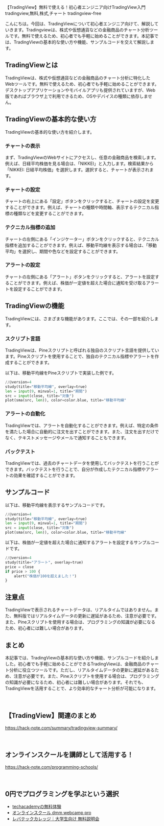 【TradingView】無料で使える！初心者エンジニア向けTradingView入門
tradingview,無料,株式,チャート
tradingview-free

こんにちは。今回は、TradingViewについて初心者エンジニア向けて、解説していきます。Tradingviewは、株式や仮想通貨などの金融商品のチャート分析ツールです。無料で使えるため、初心者でも手軽に始めることができます。本記事では、TradingViewの基本的な使い方や機能、サンプルコードを交えて解説します。

## TradingViewとは

TradingViewは、株式や仮想通貨などの金融商品のチャート分析に特化したWebツールです。無料で使えるため、初心者でも手軽に始めることができます。デスクトップアプリケーションやモバイルアプリも提供されていますが、Web版であればブラウザ上で利用できるため、OSやデバイスの種類に依存しません。

## TradingViewの基本的な使い方

TradingViewの基本的な使い方を紹介します。

### チャートの表示

まず、TradingViewのWebサイトにアクセスし、任意の金融商品を検索します。例えば、日経平均株価を見る場合は、「NIKKEI」と入力します。検索結果から「NIKKEI: 日経平均株価」を選択します。選択すると、チャートが表示されます。

### チャートの設定

チャートの右上にある「設定」ボタンをクリックすると、チャートの設定を変更することができます。例えば、チャートの種類や時間軸、表示するテクニカル指標の種類などを変更することができます。

### テクニカル指標の追加

チャートの左側にある「インジケーター」ボタンをクリックすると、テクニカル指標を追加することができます。例えば、移動平均線を表示する場合は、「移動平均」を選択し、期間や色などを設定することができます。

### アラートの設定

チャートの左側にある「アラート」ボタンをクリックすると、アラートを設定することができます。例えば、株価が一定値を超えた場合に通知を受け取るアラートを設定することができます。

## TradingViewの機能

TradingViewには、さまざまな機能があります。ここでは、その一部を紹介します。

### スクリプト言語

TradingViewは、Pineスクリプトと呼ばれる独自のスクリプト言語を提供しています。Pineスクリプトを使用することで、独自のテクニカル指標やアラートを作成することができます。

以下は、移動平均線をPineスクリプトで実装した例です。

```python
//@version=4
study(title="移動平均線", overlay=true)
len = input(9, minval=1, title="期間")
src = input(close, title="対象")
plot(sma(src, len)), color=color.blue, title="移動平均線"
```

### アラートの自動化

TradingViewでは、アラートを自動化することができます。例えば、特定の条件を満たした場合に自動的に注文を出すことができます。また、注文を出すだけでなく、テキストメッセージやメールで通知することもできます。

### バックテスト

TradingViewでは、過去のチャートデータを使用してバックテストを行うことができます。バックテストを行うことで、自分が作成したテクニカル指標やアラートの効果を確認することができます。

## サンプルコード

以下は、移動平均線を表示するサンプルコードです。

```python
//@version=4
study(title="移動平均線", overlay=true)
len = input(9, minval=1, title="期間")
src = input(close, title="対象")
plot(sma(src, len)), color=color.blue, title="移動平均線"
```

以下は、株価が一定値を超えた場合に通知するアラートを設定するサンプルコードです。

```python
//@version=4
study(title="アラート", overlay=true)
price = close
if price > 100 {
    alert("株価が100を超えました！")
}
```

## 注意点

TradingViewで表示されるチャートデータは、リアルタイムではありません。また、無料版ではリアルタイムデータの更新に遅延があるため、注意が必要です。また、Pineスクリプトを使用する場合は、プログラミングの知識が必要になるため、初心者には難しい場合があります。

## まとめ

本記事では、TradingViewの基本的な使い方や機能、サンプルコードを紹介しました。初心者でも手軽に始めることができるTradingViewは、金融商品のチャート分析に役立つツールです。ただし、リアルタイムデータの更新に遅延があるため、注意が必要です。また、Pineスクリプトを使用する場合は、プログラミングの知識が必要になるため、初心者には難しい場合があります。それでも、TradingViewを活用することで、より効率的なチャート分析が可能になります。

　

## 【TradingView】関連のまとめ
https://hack-note.com/summary/tradingview-summary/

　

## オンラインスクールを講師として活用する！
https://hack-note.com/programming-schools/

　

## 0円でプログラミングを学ぶという選択
- [techacademyの無料体験](//af.moshimo.com/af/c/click?a_id=2612475&amp;p_id=1555&amp;pc_id=2816&amp;pl_id=22706&amp;url=https%3a%2f%2ftechacademy.jp%2fhtmlcss-trial%3futm_source%3dmoshimo%26utm_medium%3daffiliate%26utm_campaign%3dtextad)
- [オンラインスクール dmm webcamp pro](//af.moshimo.com/af/c/click?a_id=2612482&amp;p_id=1363&amp;pc_id=2297&amp;pl_id=39999&amp;guid=on)
- [レバテックカレッジ｜大学生向け 無料説明会](//af.moshimo.com/af/c/click?a_id=4071793&p_id=3198&pc_id=7488&pl_id=41848)

